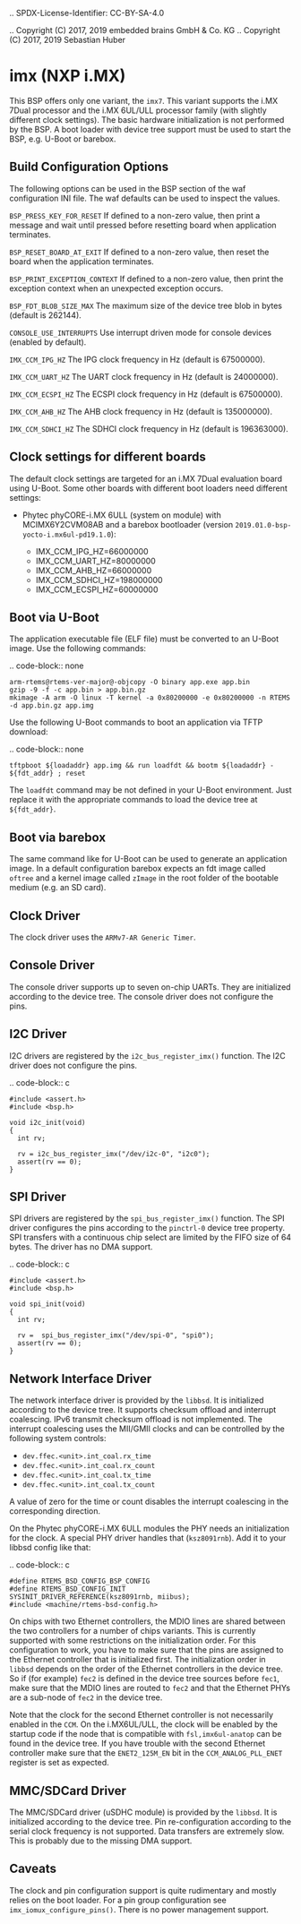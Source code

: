 .. SPDX-License-Identifier: CC-BY-SA-4.0

.. Copyright (C) 2017, 2019 embedded brains GmbH & Co. KG
.. Copyright (C) 2017, 2019 Sebastian Huber

imx (NXP i.MX)
==============

This BSP offers only one variant, the `imx7`.  This variant supports the i.MX
7Dual processor and the i.MX 6UL/ULL processor family (with slightly different
clock settings).  The basic hardware initialization is not performed by the BSP.
A boot loader with device tree support must be used to start the BSP, e.g.
U-Boot or barebox.

Build Configuration Options
---------------------------

The following options can be used in the BSP section of the waf
configuration INI file. The waf defaults can be used to inspect the
values.

``BSP_PRESS_KEY_FOR_RESET``
    If defined to a non-zero value, then print a message and wait until pressed
    before resetting board when application terminates.

``BSP_RESET_BOARD_AT_EXIT``
    If defined to a non-zero value, then reset the board when the application
    terminates.

``BSP_PRINT_EXCEPTION_CONTEXT``
    If defined to a non-zero value, then print the exception context when an
    unexpected exception occurs.

``BSP_FDT_BLOB_SIZE_MAX``
    The maximum size of the device tree blob in bytes (default is 262144).

``CONSOLE_USE_INTERRUPTS``
    Use interrupt driven mode for console devices (enabled by default).

``IMX_CCM_IPG_HZ``
   The IPG clock frequency in Hz (default is 67500000).

``IMX_CCM_UART_HZ``
   The UART clock frequency in Hz (default is 24000000).

``IMX_CCM_ECSPI_HZ``
   The ECSPI clock frequency in Hz (default is 67500000).

``IMX_CCM_AHB_HZ``
   The AHB clock frequency in Hz (default is 135000000).

``IMX_CCM_SDHCI_HZ``
   The SDHCI clock frequency in Hz (default is 196363000).

Clock settings for different boards
-----------------------------------

The default clock settings are targeted for an i.MX 7Dual evaluation board using
U-Boot. Some other boards with different boot loaders need different settings:

 * Phytec phyCORE-i.MX 6ULL (system on module) with MCIMX6Y2CVM08AB and a
   barebox bootloader (version ``2019.01.0-bsp-yocto-i.mx6ul-pd19.1.0``):

   * IMX_CCM_IPG_HZ=66000000
   * IMX_CCM_UART_HZ=80000000
   * IMX_CCM_AHB_HZ=66000000
   * IMX_CCM_SDHCI_HZ=198000000
   * IMX_CCM_ECSPI_HZ=60000000

Boot via U-Boot
---------------

The application executable file (ELF file) must be converted to an U-Boot
image.  Use the following commands:

.. code-block:: none

    arm-rtems@rtems-ver-major@-objcopy -O binary app.exe app.bin
    gzip -9 -f -c app.bin > app.bin.gz
    mkimage -A arm -O linux -T kernel -a 0x80200000 -e 0x80200000 -n RTEMS -d app.bin.gz app.img

Use the following U-Boot commands to boot an application via TFTP download:

.. code-block:: none

    tftpboot ${loadaddr} app.img && run loadfdt && bootm ${loadaddr} - ${fdt_addr} ; reset

The ``loadfdt`` command may be not defined in your U-Boot environment.  Just
replace it with the appropriate commands to load the device tree at
``${fdt_addr}``.

Boot via barebox
----------------

The same command like for U-Boot can be used to generate an application image.
In a default configuration barebox expects an fdt image called `oftree` and a
kernel image called `zImage` in the root folder of the bootable medium (e.g. an
SD card).

Clock Driver
------------

The clock driver uses the `ARMv7-AR Generic Timer`.

Console Driver
--------------

The console driver supports up to seven on-chip UARTs.  They are initialized
according to the device tree.  The console driver does not configure the pins.

I2C Driver
----------

I2C drivers are registered by the ``i2c_bus_register_imx()`` function.  The I2C
driver does not configure the pins.

.. code-block:: c

    #include <assert.h>
    #include <bsp.h>

    void i2c_init(void)
    {
      int rv;

      rv = i2c_bus_register_imx("/dev/i2c-0", "i2c0");
      assert(rv == 0);
    }

SPI Driver
----------

SPI drivers are registered by the ``spi_bus_register_imx()`` function.  The SPI
driver configures the pins according to the ``pinctrl-0`` device tree property.
SPI transfers with a continuous chip select are limited by the FIFO size of 64
bytes.  The driver has no DMA support.

.. code-block:: c

    #include <assert.h>
    #include <bsp.h>

    void spi_init(void)
    {
      int rv;

      rv =  spi_bus_register_imx("/dev/spi-0", "spi0");
      assert(rv == 0);
    }

Network Interface Driver
------------------------

The network interface driver is provided by the `libbsd`.  It is initialized
according to the device tree.  It supports checksum offload and interrupt
coalescing.  IPv6 transmit checksum offload is not implemented.  The interrupt
coalescing uses the MII/GMII clocks and can be controlled by the following
system controls:

 * ``dev.ffec.<unit>.int_coal.rx_time``
 * ``dev.ffec.<unit>.int_coal.rx_count``
 * ``dev.ffec.<unit>.int_coal.tx_time``
 * ``dev.ffec.<unit>.int_coal.tx_count``

A value of zero for the time or count disables the interrupt coalescing in the
corresponding direction.

On the Phytec phyCORE-i.MX 6ULL modules the PHY needs an initialization for the
clock. A special PHY driver handles that (``ksz8091rnb``). Add it to your libbsd
config like that:

.. code-block:: c

    #define RTEMS_BSD_CONFIG_BSP_CONFIG
    #define RTEMS_BSD_CONFIG_INIT
    SYSINIT_DRIVER_REFERENCE(ksz8091rnb, miibus);
    #include <machine/rtems-bsd-config.h>

On chips with two Ethernet controllers, the MDIO lines are shared between the
two controllers for a number of chips variants. This is currently supported with
some restrictions on the initialization order. For this configuration to work,
you have to make sure that the pins are assigned to the Ethernet controller that
is initialized first. The initialization order in `libbsd` depends on the order
of the Ethernet controllers in the device tree. So if (for example) `fec2` is
defined in the device tree sources before `fec1`, make sure that the MDIO lines
are routed to `fec2` and that the Ethernet PHYs are a sub-node of `fec2` in the
device tree.

Note that the clock for the second Ethernet controller is not necessarily
enabled in the `CCM`. On the i.MX6UL/ULL, the clock will be enabled by the
startup code if the node that is compatible with `fsl,imx6ul-anatop` can be
found in the device tree. If you have trouble with the second Ethernet
controller make sure that the `ENET2_125M_EN` bit in the `CCM_ANALOG_PLL_ENET`
register is set as expected.

MMC/SDCard Driver
-----------------

The MMC/SDCard driver (uSDHC module) is provided by the `libbsd`.  It is
initialized according to the device tree.  Pin re-configuration according to
the serial clock frequency is not supported.  Data transfers are extremely
slow.  This is probably due to the missing DMA support.

Caveats
-------

The clock and pin configuration support is quite rudimentary and mostly relies
on the boot loader.  For a pin group configuration see
``imx_iomux_configure_pins()``.  There is no power management support.
